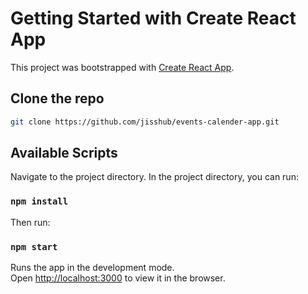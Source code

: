 # Getting Started with Create React App

This project was bootstrapped with [Create React App](https://github.com/facebook/create-react-app).


## Clone the repo

```bash
git clone https://github.com/jisshub/events-calender-app.git
```

## Available Scripts

Navigate to the project directory. In the project directory, you can run:

### `npm install`

Then run:

### `npm start`

Runs the app in the development mode.\
Open [http://localhost:3000](http://localhost:3000) to view it in the browser.

